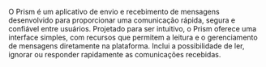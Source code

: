 O Prism é um aplicativo de envio e recebimento de mensagens
desenvolvido para proporcionar uma comunicação rápida,
segura e confiável entre usuários. Projetado para ser intuitivo,
o Prism oferece uma interface simples, com recursos que permitem
a leitura e o gerenciamento de mensagens diretamente na plataforma.
Inclui a possibilidade de ler, ignorar ou responder rapidamente
as comunicações recebidas.
        

